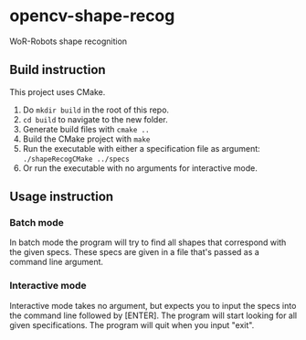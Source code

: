 # opencv-shape-recog
WoR-Robots shape recognition 

## Build instruction

This project uses CMake.

1) Do ```mkdir build``` in the root of this repo.
2) ```cd build``` to navigate to the new folder.
3) Generate build files with ```cmake ..```
4) Build the CMake project with ```make```
5) Run the executable with either a specification file as argument: ```./shapeRecogCMake ../specs```
6) Or run the executable with no arguments for interactive mode.

## Usage instruction
### Batch mode
In batch mode the program will try to find all shapes that correspond with the given specs. 
These specs are given in a file that's passed as a command line argument. 

### Interactive mode
Interactive mode takes no argument, but expects you to input the specs into the command line
followed by \[ENTER\]. The program will start looking for all given specifications. The program
will quit when you input "exit".